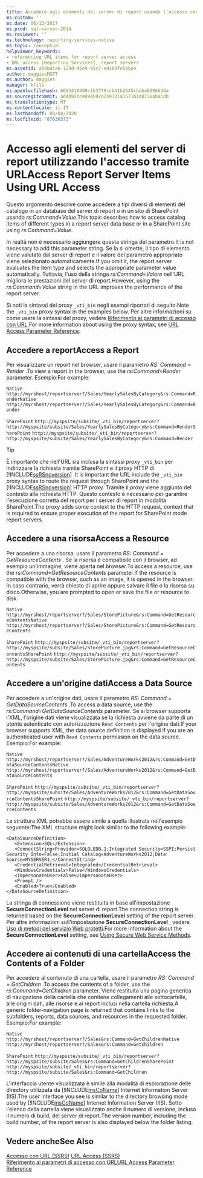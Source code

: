 ```yaml
---
title: Accedere agli elementi del server di report usando l'accesso con URL | Microsoft Docs
ms.custom: ''
ms.date: 06/13/2017
ms.prod: sql-server-2014
ms.reviewer: ''
ms.technology: reporting-services-native
ms.topic: conceptual
helpviewer_keywords:
- referencing URL items for report server access
- URL access [Reporting Services], report servers
ms.assetid: a58b4ca6-129d-45e9-95c7-e9169fe5bba4
author: maggiesMSFT
ms.author: maggies
manager: kfile
ms.openlocfilehash: 6693419490c1b3770ccb41b2645cbdba8996630a
ms.sourcegitcommit: ad4d92dce894592a259721a1571b1d8736abacdb
ms.translationtype: MT
ms.contentlocale: it-IT
ms.lasthandoff: 08/04/2020
ms.locfileid: "87630373"
---
```

# <a name="access-report-server-items-using-url-access"></a><span data-ttu-id="3a99d-102">Accesso agli elementi del server di report utilizzando l'accesso tramite URL</span><span class="sxs-lookup"><span data-stu-id="3a99d-102">Access Report Server Items Using URL Access</span></span>
  <span data-ttu-id="3a99d-103">Questo argomento descrive come accedere a tipi diversi di elementi del catalogo in un database del server di report o in un sito di SharePoint usando *rs:Command*=*Value*.</span><span class="sxs-lookup"><span data-stu-id="3a99d-103">This topic describes how to access catalog items of different types in a report server data base or in a SharePoint site using *rs:Command*=*Value*.</span></span>  
  
 <span data-ttu-id="3a99d-104">In realtà non è necessario aggiungere questa stringa del parametro.</span><span class="sxs-lookup"><span data-stu-id="3a99d-104">It is not necessary to add this parameter string.</span></span> <span data-ttu-id="3a99d-105">Se la si omette, il tipo di elemento viene valutato dal server di report e il valore del parametro appropriato viene selezionato automaticamente.</span><span class="sxs-lookup"><span data-stu-id="3a99d-105">If you omit it, the report server evaluates the item type and selects the appropriate parameter value automatically.</span></span> <span data-ttu-id="3a99d-106">Tuttavia, l'uso della stringa *rs:Command*=*Valore* nell'URL migliora le prestazioni del server di report.</span><span class="sxs-lookup"><span data-stu-id="3a99d-106">However, using the *rs:Command*=*Value* string in the URL improves the performance of the report server.</span></span>  
  
 <span data-ttu-id="3a99d-107">Si noti la sintassi del proxy `_vti_bin` negli esempi riportati di seguito.</span><span class="sxs-lookup"><span data-stu-id="3a99d-107">Note the `_vti_bin` proxy syntax in the examples below.</span></span> <span data-ttu-id="3a99d-108">Per altre informazioni su come usare la sintassi del proxy, vedere [Riferimento ai parametri di accesso con URL](url-access-parameter-reference.md).</span><span class="sxs-lookup"><span data-stu-id="3a99d-108">For more information about using the proxy syntax, see [URL Access Parameter Reference](url-access-parameter-reference.md).</span></span>  
  
## <a name="access-a-report"></a><span data-ttu-id="3a99d-109">Accedere a report</span><span class="sxs-lookup"><span data-stu-id="3a99d-109">Access a Report</span></span>  
 <span data-ttu-id="3a99d-110">Per visualizzare un report nel browser, usare il parametro *RS: Command* = *Render* .</span><span class="sxs-lookup"><span data-stu-id="3a99d-110">To view a report in the browser, use the *rs:Command*=*Render* parameter.</span></span> <span data-ttu-id="3a99d-111">Esempio:</span><span class="sxs-lookup"><span data-stu-id="3a99d-111">For example:</span></span>  
  
 <span data-ttu-id="3a99d-112">`Native` `http://myrshost/reportserver?/Sales/YearlySalesByCategory&rs:Command=Render`</span><span class="sxs-lookup"><span data-stu-id="3a99d-112">`Native` `http://myrshost/reportserver?/Sales/YearlySalesByCategory&rs:Command=Render`</span></span>  
  
 <span data-ttu-id="3a99d-113">`SharePoint` `http://myspsite/subsite/_vti_bin/reportserver?http://myspsite/subsite/Sales/YearlySalesByCategory&rs:Command=Render`</span><span class="sxs-lookup"><span data-stu-id="3a99d-113">`SharePoint` `http://myspsite/subsite/_vti_bin/reportserver?http://myspsite/subsite/Sales/YearlySalesByCategory&rs:Command=Render`</span></span>  
  
> [!TIP]  
>  <span data-ttu-id="3a99d-114">È importante che nell'URL sia inclusa la sintassi proxy `_vti_bin` per indirizzare la richiesta tramite SharePoint e il proxy HTTP di [!INCLUDE[ssRSnoversion](../includes/ssrsnoversion-md.md)] .</span><span class="sxs-lookup"><span data-stu-id="3a99d-114">It is important the URL include the `_vti_bin` proxy syntax to route the request through SharePoint and the [!INCLUDE[ssRSnoversion](../includes/ssrsnoversion-md.md)] HTTP proxy.</span></span> <span data-ttu-id="3a99d-115">Tramite il proxy viene aggiunto del contesto alla richiesta HTTP. Questo contesto è necessario per garantire l'esecuzione corretta del report per i server di report in modalità SharePoint.</span><span class="sxs-lookup"><span data-stu-id="3a99d-115">The proxy adds some context to the HTTP request, context that is required to ensure proper execution of the report for SharePoint mode report servers.</span></span>  
  
## <a name="access-a-resource"></a><span data-ttu-id="3a99d-116">Accedere a una risorsa</span><span class="sxs-lookup"><span data-stu-id="3a99d-116">Access a Resource</span></span>  
 <span data-ttu-id="3a99d-117">Per accedere a una risorsa, usare il parametro *RS: Command* = *GetResourceContents* . Se la risorsa è compatibile con il browser, ad esempio un'immagine, viene aperta nel browser.</span><span class="sxs-lookup"><span data-stu-id="3a99d-117">To access a resource, use the *rs:Command*=*GetResourceContents* parameter.If the resource is compatible with the browser, such as an image, it is opened in the browser.</span></span> <span data-ttu-id="3a99d-118">In caso contrario, verrà chiesto di aprire oppure salvare il file o la risorsa su disco.</span><span class="sxs-lookup"><span data-stu-id="3a99d-118">Otherwise, you are prompted to open or save the file or resource to disk.</span></span>  
  
 <span data-ttu-id="3a99d-119">`Native` `http://myrshost/reportserver?/Sales/StorePicture&rs:Command=GetResourceContents`</span><span class="sxs-lookup"><span data-stu-id="3a99d-119">`Native` `http://myrshost/reportserver?/Sales/StorePicture&rs:Command=GetResourceContents`</span></span>  
  
 <span data-ttu-id="3a99d-120">`SharePoint` `http://myspsite/subsite/_vti_bin/reportserver?http://myspsite/subsite/Sales/StorePicture.jpg&rs:Command=GetResourceContents`</span><span class="sxs-lookup"><span data-stu-id="3a99d-120">`SharePoint` `http://myspsite/subsite/_vti_bin/reportserver?http://myspsite/subsite/Sales/StorePicture.jpg&rs:Command=GetResourceContents`</span></span>  
  
## <a name="access-a-data-source"></a><span data-ttu-id="3a99d-121">Accedere a un'origine dati</span><span class="sxs-lookup"><span data-stu-id="3a99d-121">Access a Data Source</span></span>  
 <span data-ttu-id="3a99d-122">Per accedere a un'origine dati, usare il parametro *RS: Command* = *GetDataSourceContents* .</span><span class="sxs-lookup"><span data-stu-id="3a99d-122">To access a data source, use the *rs:Command*=*GetDataSourceContents* parameter.</span></span> <span data-ttu-id="3a99d-123">Se si browser supporta l'XML, l'origine dati viene visualizzata se la richiesta avviene da parte di un utente autenticato con autorizzazione `Read Contents` per l'origine dati.</span><span class="sxs-lookup"><span data-stu-id="3a99d-123">If your browser supports XML, the data source definition is displayed if you are an authenticated user with `Read Contents` permission on the data source.</span></span> <span data-ttu-id="3a99d-124">Esempio:</span><span class="sxs-lookup"><span data-stu-id="3a99d-124">For example:</span></span>  
  
 <span data-ttu-id="3a99d-125">`Native` `http://myrshost/reportserver?/Sales/AdventureWorks2012&rs:Command=GetDataSourceContents`</span><span class="sxs-lookup"><span data-stu-id="3a99d-125">`Native` `http://myrshost/reportserver?/Sales/AdventureWorks2012&rs:Command=GetDataSourceContents`</span></span>  
  
 <span data-ttu-id="3a99d-126">`SharePoint` `http://myspsite/subsite/_vti_bin/reportserver?http://myspsite/subsite/Sales/AdventureWorks2012&rs:Command=GetDataSourceContents`</span><span class="sxs-lookup"><span data-stu-id="3a99d-126">`SharePoint` `http://myspsite/subsite/_vti_bin/reportserver?http://myspsite/subsite/Sales/AdventureWorks2012&rs:Command=GetDataSourceContents`</span></span>  
  
 <span data-ttu-id="3a99d-127">La struttura XML potrebbe essere simile a quella illustrata nell'esempio seguente:</span><span class="sxs-lookup"><span data-stu-id="3a99d-127">The XML structure might look similar to the following example:</span></span>  
  
```  
<DataSourceDefinition>  
   <Extension>SQL</Extension>  
   <ConnectString>Provider=SQLOLEDB.1;Integrated Security=SSPI;Persist Security Info=False;Initial Catalog=AdventureWorks2012;Data Source=MYSERVER1;</ConnectString>  
   <CredentialRetrieval>Integrated</CredentialRetrieval>  
   <WindowsCredentials>False</WindowsCredentials>  
   <ImpersonateUser>False</ImpersonateUser>  
   <Prompt />  
   <Enabled>True</Enabled>  
</DataSourceDefinition>  
```  
  
 <span data-ttu-id="3a99d-128">La stringa di connessione viene restituita in base all'impostazione **SecureConnectionLevel** nel server di report.</span><span class="sxs-lookup"><span data-stu-id="3a99d-128">The connection string is returned based on the **SecureConnectionLevel** setting of the report server.</span></span> <span data-ttu-id="3a99d-129">Per altre informazioni sull'impostazione **SecureConnectionLevel** , vedere [Uso di metodi del servizio Web protetti](report-server-web-service/net-framework/using-secure-web-service-methods.md).</span><span class="sxs-lookup"><span data-stu-id="3a99d-129">For more information about the **SecureConnectionLevel** setting, see [Using Secure Web Service Methods](report-server-web-service/net-framework/using-secure-web-service-methods.md).</span></span>  
  
## <a name="access-the-contents-of-a-folder"></a><span data-ttu-id="3a99d-130">Accedere ai contenuti di una cartella</span><span class="sxs-lookup"><span data-stu-id="3a99d-130">Access the Contents of a Folder</span></span>  
 <span data-ttu-id="3a99d-131">Per accedere al contenuto di una cartella, usare il parametro *RS: Command* = *GetChildren* .</span><span class="sxs-lookup"><span data-stu-id="3a99d-131">To access the contents of a folder, use the *rs:Command*=*GetChildren* parameter.</span></span> <span data-ttu-id="3a99d-132">Viene restituita una pagina generica di navigazione della cartella che contiene collegamenti alle sottocartelle, alle origini dati, alle risorse e ai report inclusi nella cartella richiesta.</span><span class="sxs-lookup"><span data-stu-id="3a99d-132">A generic folder-navigation page is returned that contains links to the subfolders, reports, data sources, and resources in the requested folder.</span></span> <span data-ttu-id="3a99d-133">Esempio:</span><span class="sxs-lookup"><span data-stu-id="3a99d-133">For example:</span></span>  
  
 <span data-ttu-id="3a99d-134">`Native` `http://myrshost/reportserver?/Sales&rs:Command=GetChildren`</span><span class="sxs-lookup"><span data-stu-id="3a99d-134">`Native` `http://myrshost/reportserver?/Sales&rs:Command=GetChildren`</span></span>  
  
 <span data-ttu-id="3a99d-135">`SharePoint` `http://myspsite/subsite/_vti_bin/reportserver?http://myspsite/subsite/Sales&rs:Command=GetChildren`</span><span class="sxs-lookup"><span data-stu-id="3a99d-135">`SharePoint` `http://myspsite/subsite/_vti_bin/reportserver?http://myspsite/subsite/Sales&rs:Command=GetChildren`</span></span>  
  
 <span data-ttu-id="3a99d-136">L'interfaccia utente visualizzata è simile alla modalità di esplorazione delle directory utilizzata da [!INCLUDE[msCoName](../includes/msconame-md.md)] Internet Information Server (IIS).</span><span class="sxs-lookup"><span data-stu-id="3a99d-136">The user interface you see is similar to the directory browsing mode used by [!INCLUDE[msCoName](../includes/msconame-md.md)] Internet Information Server (IIS).</span></span> <span data-ttu-id="3a99d-137">Sotto l'elenco della cartella viene visualizzato anche il numero di versione, incluso il numero di build, del server di report.</span><span class="sxs-lookup"><span data-stu-id="3a99d-137">The version number, including the build number, of the report server is also displayed below the folder listing.</span></span>  
  
## <a name="see-also"></a><span data-ttu-id="3a99d-138">Vedere anche</span><span class="sxs-lookup"><span data-stu-id="3a99d-138">See Also</span></span>  
 <span data-ttu-id="3a99d-139">[Accesso con URL &#40;SSRS&#41;](url-access-ssrs.md) </span><span class="sxs-lookup"><span data-stu-id="3a99d-139">[URL Access &#40;SSRS&#41;](url-access-ssrs.md) </span></span>  
 [<span data-ttu-id="3a99d-140">Riferimento ai parametri di accesso con URL</span><span class="sxs-lookup"><span data-stu-id="3a99d-140">URL Access Parameter Reference</span></span>](url-access-parameter-reference.md)  
  
  
